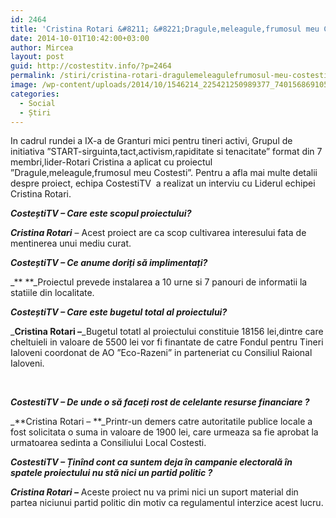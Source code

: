 ```yaml
---
id: 2464
title: 'Cristina Rotari &#8211; &#8221;Dragule,meleagule,frumosul meu Costesti&#8221;'
date: 2014-10-01T10:42:00+03:00
author: Mircea
layout: post
guid: http://costestitv.info/?p=2464
permalink: /stiri/cristina-rotari-dragulemeleagulefrumosul-meu-costesti/
image: /wp-content/uploads/2014/10/1546214_225421250989377_7401568691050788751_n.jpg
categories:
  - Social
  - Știri
---
```

In cadrul rundei a IX-a de Granturi mici pentru tineri activi, Grupul de initiativa &#8221;START-sirguinta,tact,activism,rapiditate si tenacitate&#8221; format din 7 membri,lider-Rotari Cristina a aplicat cu proiectul &#8221;Dragule,meleagule,frumosul meu Costesti&#8221;. Pentru a afla mai multe detalii despre proiect, echipa CostestiTV  a realizat un interviu cu Liderul echipei Cristina Rotari.<!--more-->

_**CosteștiTV &#8211; Care este scopul proiectului?**_

_**Cristina Rota****r****i**_ &#8211; Acest proiect are ca scop cultivarea interesului fata de mentinerea unui mediu curat.

_**CosteștiTV &#8211; Ce anume doriți să implimentați?**_

_** **_Proiectul prevede instalarea a 10 urne si 7 panouri de informatii la statiile din localitate.

_**CosteștiTV &#8211; Care este bugetul total al proiectului?**_ 

_**Cristina Rotari &#8211;**_Bugetul totatl al proiectului constituie 18156 lei,dintre care cheltuieli in valoare de 5500 lei vor fi finantate de catre Fondul pentru Tineri Ialoveni coordonat de AO &#8221;Eco-Razeni&#8221; in parteneriat cu Consiliul Raional Ialoveni.

&nbsp;

_**CostestiTV &#8211; De unde o să faceți rost de celelante resurse financiare ?**_

_**Cristina Rotari &#8211; **_Printr-un demers catre autoritatile publice locale a fost solicitata o suma in valoare de 1900 lei, care urmeaza sa fie aprobat la urmatoarea sedinta a Consiliului Local Costesti.

_**CostestiTV &#8211; Ținînd cont ca suntem deja în campanie electorală în spatele proiectului nu stă nici un partid politic ?**_

_**Cristina Rotari &#8211;**_ Aceste proiect nu va primi nici un suport material din partea niciunui partid politic din motiv ca regulamentul interzice acest lucru.
